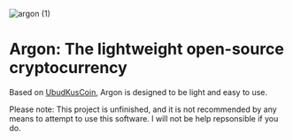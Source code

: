 ![argon (1)](https://user-images.githubusercontent.com/63507206/142155483-f7c285ef-ca3c-4351-b824-820659593256.png)

# Argon: The lightweight open-source cryptocurrency
Based on [UbudKusCoin](https://github.com/jhonkus/UbudKusCoin), Argon is designed to be light and easy to use. 

Please note: This project is unfinished, and it is not recommended by any means to attempt to use this software. I will not be help repsonsible if you do. 
